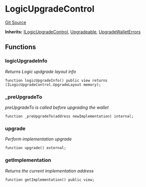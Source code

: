# LogicUpgradeControl
[Git Source](https://github.com/TrueWallet/contracts/blob/43e94f0622a36448f24323cfe74a0e2604784f80/src/utils/LogicUpgradeControl.sol)

**Inherits:**
[ILogicUpgradeControl](/src/interfaces/ILogicUpgradeControl.sol/interface.ILogicUpgradeControl.md), [Upgradeable](/src/utils/Upgradeable.sol/abstract.Upgradeable.md), [UpgradeWalletErrors](/src/common/Errors.sol/contract.UpgradeWalletErrors.md)


## Functions
### logicUpgradeInfo

*Returns Logic updgrade layout info*


```solidity
function logicUpgradeInfo() public view returns (ILogicUpgradeControl.UpgradeLayout memory);
```

### _preUpgradeTo

*preUpgradeTo is called before upgrading the wallet*


```solidity
function _preUpgradeTo(address newImplementation) internal;
```

### upgrade

*Perform implementation upgrade*


```solidity
function upgrade() external;
```

### getImplementation

*Returns the current implementation address*


```solidity
function getImplementation() public view;
```

